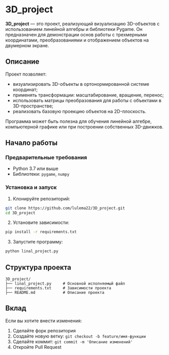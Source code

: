 # 3D_project

**3D_project** — это проект, реализующий визуализацию 3D-объектов с использованием линейной алгебры и библиотеки Pygame. Он предназначен для демонстрации основ работы с трехмерными координатами, преобразованиями и отображением объектов на двумерном экране.

## Описание

Проект позволяет:

- визуализировать 3D-объекты в ортонормированной системе координат;
- применять трансформации: масштабирование, вращение, перенос;
- использовать матрицы преобразования для работы с объектами в 3D-пространстве;
- реализовать базовую проекцию объектов на 2D-плоскость.

Программа может быть полезна для обучения линейной алгебре, компьютерной графике или при построении собственных 3D-движков.

## Начало работы

### Предварительные требования

- Python 3.7 или выше
- Библиотеки: `pygame`, `numpy`

### Установка и запуск

1. Клонируйте репозиторий:

```bash
git clone https://github.com/lulema22/3D_project.git
cd 3D_project
```

2. Установите зависимости:

```bash
pip install -r requirements.txt
```

3. Запустите программу:

```bash
python linal_project.py
```

## Структура проекта

```
3D_project/
├── linal_project.py     # Основной исполняемый файл
├── requirements.txt     # Зависимости проекта
├── README.md            # Описание проекта
```

## Вклад

Если вы хотите внести изменения:

1. Сделайте форк репозитория
2. Создайте новую ветку: `git checkout -b feature/имя-функции`
3. Сделайте коммит: `git commit -m 'Описание изменений'`
4. Откройте Pull Request

